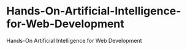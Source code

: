 # Hands-On-Artificial-Intelligence-for-Web-Development
Hands-On Artificial Intelligence for Web Development
